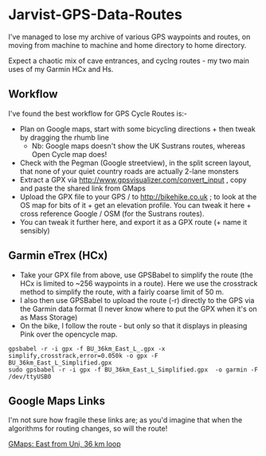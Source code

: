 # Jarvist-GPS-Data-Routes

I've managed to lose my archive of various GPS waypoints and routes, on moving
from machine to machine and home directory to home directory.

Expect a chaotic mix of cave entrances, and cyclng routes - my two main uses of
my Garmin HCx and Hs.

## Workflow

I've found the best workflow for GPS Cycle Routes is:-
* Plan on Google maps, start with some bicycling directions + then tweak by dragging the rhumb line
  * Nb: Google maps doesn't show the UK Sustrans routes, whereas Open Cycle map
    does!
* Check with the Pegman (Google streetview), in the split screen layout, that none of your quiet country roads are actually 2-lane monsters
* Extract a GPX via http://www.gpsvisualizer.com/convert_input , copy and paste the shared link from GMaps
* Upload the GPX file to your GPS / to http://bikehike.co.uk ; to look at the OS map for bits of it + get an elevation profile. You can tweak it here + cross reference Google / OSM (for the Sustrans routes).
* You can tweak it further here, and export it as a GPX route (+ name it sensibly)

## Garmin eTrex (HCx)

* Take your GPX file from above, use GPSBabel to simplify the route (the HCx is limited to ~256 waypoints in a route). Here we use the crosstrack method to simplify the route, with a fairly coarse limit of 50 m.
* I also then use GPSBabel to upload the route (-r) directly to the GPS via the Garmin data format (I never know where to put the GPX when it's on as Mass Storage)
* On the bike, I follow the route - but only so that it displays in pleasing Pink over the opencycle map.

```
gpsbabel -r -i gpx -f BU_36km_East_L_.gpx -x simplify,crosstrack,error=0.050k -o gpx -F BU_36km_East_L_Simplified.gpx
sudo gpsbabel -r -i gpx -f BU_36km_East_L_Simplified.gpx  -o garmin -F /dev/ttyUSB0
```

## Google Maps Links

I'm not sure how fragile these links are; as you'd imagine that when the algorithms for routing changes, so will the route!

[GMaps: East from Uni, 36 km loop](https://maps.google.co.uk/maps?saddr=Oakley&daddr=51.3582878,-2.3161266+to:51.3484171,-2.3010279+to:51.362453,-2.299357+to:51.3597626,-2.2656423+to:51.355375,-2.2629353+to:51.364723,-2.2385152+to:51.394589,-2.2590841+to:Ashwicke+Rd+to:Mill+Ln+to:51.3926022,-2.3319101+to:51.382654,-2.3405474+to:Unknown+road&hl=en&ll=51.361384,-2.271252&spn=0.043732,0.264187&sll=51.381424,-2.306442&sspn=0.193922,0.528374&geocode=FcTtDwMdqHDc_w%3BFU-qDwMdoqjc_ylN_V8uNoBxSDE2KQ0TewdOYQ%3BFcGDDwMdnePc_ykB4gaqI4BxSDHz7myF74RPyg%3BFZW6DwMdI-rc_ymBUS6WK4BxSDEdJrZOT95hDQ%3BFRKwDwMd1m3d_ykb7pBDon9xSDGuYP9q_Aza3w%3BFe-eDwMdaXjd_ymjubmEvH9xSDGCRPyWzAAuoQ%3BFXPDDwMdzdfd_yl_SkfwVX5xSDESbtU8BR0c5Q%3BFR04EAMddIfd_ymz1n1nOn9xSDEw9wCSVjXueA%3BFUXoEAMd1PTc_w%3BFTJREAMdL4bc_w%3BFVowEAMd-mrc_ymP0uoDmoFxSDHBDeLxGxUSWw%3BFX4JEAMdPUnc_ykTWBDfoIFxSDEzwbwwzCP0cQ%3BFZ3xDwMdnm3c_w&dirflg=b&doflg=ptk&mra=luc&via=1,2,3,4,5,6,7,10,11&t=m&z=13&layer=c&cbll=51.361353,-2.271254&panoid=JnDAn92iuicY0Qg0IIGTHA&cbp=11,240.79,,0,13.8)
